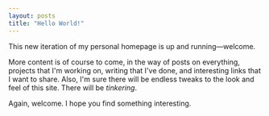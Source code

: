 ```yaml
---
layout: posts
title: "Hello World!"
---
```

This new iteration of my personal homepage is up and running—welcome.

More content is of course to come, in the way of posts on everything, projects that I'm working on, writing that I've done, and interesting links that I want to share. Also, I'm sure there will be endless tweaks to the look and feel of this site. There will be _tinkering_.

Again, welcome. I hope you find something interesting.